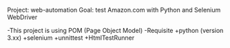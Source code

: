 Project: web-automation
Goal: test Amazon.com with Python and Selenium WebDriver

-This project is using POM (Page Object Model)
-Requisite
+python (version 3.xx)
+selenium
+unnittest
+HtmlTestRunner

